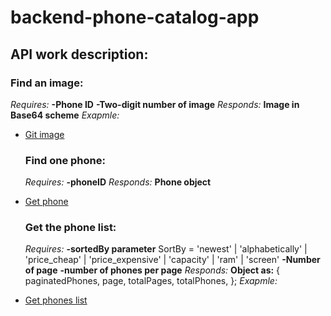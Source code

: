 # backend-phone-catalog-app

  ## API work description:

  ### Find an image:
  *Requires:*
  **-Phone ID**
  **-Two-digit number of image**
  *Responds:*
  **Image in Base64 scheme**
  *Exapmle:*
- [Git image](https://hope-it-works.netlify.app/.netlify/functions/server/public/34/02)

  ### Find one phone:
  *Requires:*
  **-phoneID**
  *Responds:*
  **Phone object**
- [Get phone](https://hope-it-works.netlify.app/.netlify/functions/server/phones/34)

  ### Get the phone list:
  *Requires:*
  **-sortedBy parameter**
  SortBy = 'newest' | 'alphabetically' | 'price_cheap' | 'price_expensive' | 'capacity' | 'ram' | 'screen'
  **-Number of page**
  **-number of phones per page**
  *Responds:*
  **Object as:**
  {
    paginatedPhones,
    page,
    totalPages,
    totalPhones,
  };
  *Exapmle:*
- [Get phones list](https://hope-it-works.netlify.app/.netlify/functions/server/phones?sortedby=price_expensive&page=1&phonesQuantity=1)

